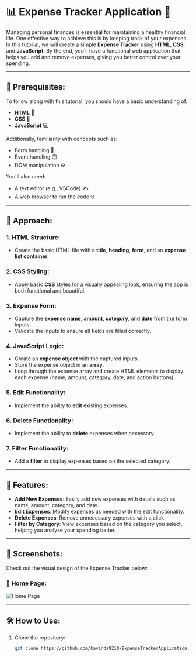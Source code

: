 # 📊 **Expense Tracker Application** 💸

Managing personal finances is essential for maintaining a healthy financial life. One effective way to achieve this is by keeping track of your expenses. In this tutorial, we will create a simple **Expense Tracker** using **HTML**, **CSS**, and **JavaScript**. By the end, you'll have a functional web application that helps you add and remove expenses, giving you better control over your spending.

---

## 📝 **Prerequisites**:

To follow along with this tutorial, you should have a basic understanding of:

- **HTML** 📄
- **CSS** 🎨
- **JavaScript** 💻

Additionally, familiarity with concepts such as:

- Form handling 📝
- Event handling ⏱️
- DOM manipulation ⚙️

You'll also need:

- A text editor (e.g., VSCode) ✍️
- A web browser to run the code 🌐

---

## 🚀 **Approach**:

### 1. **HTML Structure**:
- Create the basic HTML file with a **title**, **heading**, **form**, and an **expense list container**.

### 2. **CSS Styling**:
- Apply basic **CSS** styles for a visually appealing look, ensuring the app is both functional and beautiful.

### 3. **Expense Form**:
- Capture the **expense name**, **amount**, **category**, and **date** from the form inputs.
- Validate the inputs to ensure all fields are filled correctly.

### 4. **JavaScript Logic**:
- Create an **expense object** with the captured inputs.
- Store the expense object in an **array**.
- Loop through the expense array and create HTML elements to display each expense (name, amount, category, date, and action buttons).

### 5. **Edit Functionality**:
- Implement the ability to **edit** existing expenses.

### 6. **Delete Functionality**:
- Implement the ability to **delete** expenses when necessary.

### 7. **Filter Functionality**:
- Add a **filter** to display expenses based on the selected category.

---

## 🌟 **Features**:

- **Add New Expenses**: Easily add new expenses with details such as name, amount, category, and date.
- **Edit Expenses**: Modify expenses as needed with the edit functionality.
- **Delete Expenses**: Remove unnecessary expenses with a click.
- **Filter by Category**: View expenses based on the category you select, helping you analyze your spending better.

---

## 📸 **Screenshots**:

Check out the visual design of the Expense Tracker below:

### 📸 **Home Page**:
![Home Page](https://github.com/kavinda9210/ExpenseTrackerApplication/tree/main/ExpenseTracker/screenshots/expence.png)



---

## 🛠️ **How to Use**:

1. Clone the repository:
   ```bash
   git clone https://github.com/kavinda9210/ExpenseTrackerApplication.git
